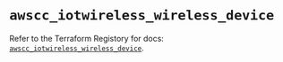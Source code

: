 # `awscc_iotwireless_wireless_device`

Refer to the Terraform Registory for docs: [`awscc_iotwireless_wireless_device`](https://registry.terraform.io/providers/hashicorp/awscc/0.70.0/docs/resources/iotwireless_wireless_device).
